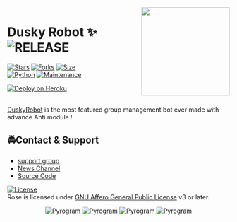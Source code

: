 <img src="https://telegra.ph/file/54719212c505f89953c39.jpg" align="right" width="200" height="200"/>

# Dusky Robot ✨ <img src="https://img.shields.io/github/v/release/DuskyMusic/DuskyRobot?color=black&logo=github&logoColor=black&style=social" alt="RELEASE">
[![Stars](https://img.shields.io/github/stars/DuskyMusic/DuskyRobot?style=flat-square&color=Dark)](https://github.com/DuskyMusic/DuskyRobot/stargazers)
[![Forks](https://img.shields.io/github/forks/DuskyMusic/DuskyRobot?style=flat-square&color=orange)](https://github.com/DuskyMusic/DuskyRobot/fork)
[![Size](https://img.shields.io/github/repo-size/DuskyMusic/DuskyRobot?style=flat-square&color=green)](https://github.com/DuskyMusic/DuskyRobot/)   
[![Python](https://img.shields.io/badge/Python-v3.9.9-blue)](https://www.python.org/)
[![Maintenance](https://img.shields.io/badge/Maintained%3F-yes-green.svg)](https://github.com/DuskyMusic/DuskyRobot/graphs/commit-activity)
<p align='left'>
 <a href="https://heroku.com/deploy?template=https://github.com/DuskyMusic/DuskyRose"><img src="https://www.herokucdn.com/deploy/button.svg" alt="Deploy on Heroku"></a></br></br>
</p>

[DuskyRobot](https://github.com/DuskyMusic/DuskyRobot) is the most featured group management bot ever made with advance Anti module !

## 🚔Contact & Support

 - [support group ](https://t.me/DuskysSupport)
 - [News Channel ](https://t.me/DuskysUpdates) 
 - [Source Code ](https://github.com/DuskyMusic/DuskyRobot)

[![License](https://www.gnu.org/graphics/agplv3-155x51.png)](LICENSE)   
Rose is licensed under [GNU Affero General Public License](https://www.gnu.org/licenses/agpl-3.0.en.html) v3 or later.

<p align="center">
<a href="https://t.me/OFFICIAL_DUSKY"> <img src="https://img.shields.io/badge/Dusky-black?style=for-the-badge&logo=github" alt="Pyrogram" /> </a> 
<a href="https://t.me/DuskysSupport"> <img src="https://img.shields.io/badge/Dusky-Support-black?style=for-the-badge&logo=github" alt="Pyrogram" /> </a>
<a href="https://t.me/DuskysUpdates"> <img src="https://img.shields.io/badge/Dusky-Updates-black?style=for-the-badge&logo=github" alt="Pyrogram" /> </a>
<a href="https://t.me/DuskysTeam"> <img src="https://img.shields.io/badge/Dusky-Team-black?style=for-the-badge&logo=github" alt="Pyrogram" /> </a>
